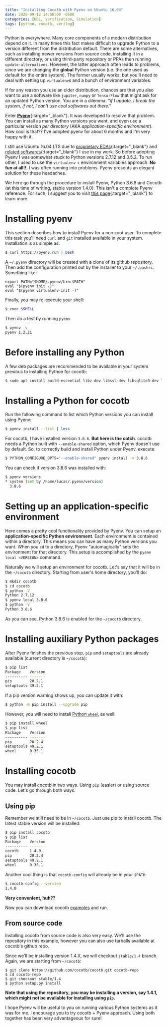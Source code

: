```yaml
---
title: "Installing Cocotb with Pyenv on Ubuntu 16.04"
date: 2020-09-12 14:50:00 -0500
categories: [HDL, Verification, Simulation]
tags: [python, cocotb, verilog]
---
```



Python is  everywhere. Many core components  of a modern distribution  depend on
it. In  many times  this fact  makes difficult  to upgrade  Python to  a version
different from the  distribution default.  There are some  alternatives, such as
installing  newer  versions from  source  code,  installing  it in  a  different
directory,   or   using   third-party    repository   or   PPAs   then   running
`update-alternatives`. However, the latter approach often leads  to problems, 
since we are changing the **global** Python version  (i.e. the one used as default for
the entire system). The former usually works, but you'll need to deal with
setting up `virtualenv`s and a bunch of environment variables.

If for any reason you use an older distribution, chances are that you also want to use a
software like `jupiter`, `numpy` or `TensorFlow` that might ask for an updated
Python version. You are in a dilemma: *"if I update, I break the system, if not,
I can't use cool softwares out there."*

Enter   [**Pyenv**](https://github.com/pyenv/pyenv){:target="_blank"}.  It   was
developed to resolve  that problem. You can install as  many Python versions you
want,   and   even    use   a   particular   version    *per   directory*   (AKA
_application-specific environment_).  How cool is  that?? I've adopted pyenv for
about 6 months and I'm very happy with it.

I still use Ubuntu 16.04 LTS due to
[proprietary EDAs](https://www.xilinx.com/products/design-tools/vivado.html){:target="_blank"}
and
[related softwares](https://www.xilinx.com/support/download/index.html/content/xilinx/en/downloadNav/embedded-design-tools.html){:target="_blank"} 
I  use in  my work.  So before  adopting Pyenv  I was  somewhat stuck  to Python
versions  2.7.12  and  3.5.2.   To  run  other,  I  used  to  use  the
`virtualenv` + environment variables approach. **No fun at all!!**. I was often running
into problems.  Pyenv presents an elegant solution for these headaches.

We here go through the procedure to install Pyenv, Python 3.6.8 and Cocotb (at
this time of writing, stable version 1.4.0).
This isn't a complete Pyenv reference. For such, I suggest you to visit
[this page](https://realpython.com/intro-to-pyenv/){:target="_blank"} to learn more.


# Installing pyenv

This section describes how to install Pyenv for a non-root user.
To complete this task you'll need `curl` and `git` installed available in your system.
Installation is as simple as:

```bash
$ curl https://pyenv.run | bash
```

A `~/.pyenv` directory will be created with a clone of its github repository.
Then add the configuration printed out by the installer to your
`~/.bashrc`. Something like:

```
export PATH="$HOME/.pyenv/bin:$PATH"
eval "$(pyenv init -)"
eval "$(pyenv virtualenv-init -)"
```

Finally, you may re-execute your shell:

```bash
$ exec $SHELL
```

Then do a test by running `pyenv`.

```bash
$ pyenv -v
pyenv 1.2.21
```

# Before installing any Python

A few deb packages are recommended to be available in your system previous to
installing Python for cocotb:

```bash
$ sudo apt install build-essential libz-dev libssl-dev libsqlite3-dev libbz2-dev libreadline6-dev libffi-dev
```

# Installing a Python for cocotb

Run the following command to list which Python versions you can install using Pyenv:

```bash
$ pyenv install --list | less
```

For cocotb, I have installed version `3.8.6`.
**But here is the catch**. cocotb
needs a Python built with `--enable-shared` option, which Pyenv doesn't use by
default. So, to correctly build and install Python under Pyenv, execute:

```bash
$ PYTHON_CONFIGURE_OPTS="--enable-shared" pyenv install -v 3.8.6
```

You can check if version 3.8.6 was installed with:

```bash
$ pyenv versions
* system (set by /home/lucas/.pyenv/version)
  3.8.6
```

# Setting up an application-specific environment

Here comes a pretty cool functionality provided by Pyenv. You can setup an
**application-specific Python environment**. Each environment is contained within a
directory. This means you can have as many Python versions you
want. When you `cd` to a directory, Pyenv "automagically" sets the environment
for that directory. This setup is accomplished by the `pyenv local <VERSION>` command.

Naturally we will setup an environment for cocotb. Let's say that it will be in the
`~/cocotb` directory. Starting from user's home directory, you'll do:

```bash
$ mkdir cocotb
$ cd cocotb
$ python -V
Python 2.7.12
$ pyenv local 3.8.6
$ python -V
Python 3.8.6
```

As you can see, Python 3.8.6 is enabled for the `~/cocotb` directory.

# Installing auxiliary Python packages

After Pyenv finishes the previous step, `pip` and
 `setuptools` are already available (current directory is `~/cocotb`):

```bash
$ pip list
Package    Version
---------- -------
pip        20.2.1
setuptools 49.2.1
```

If a pip version warning shows up, you can update it with:

```bash
$ python -m pip install --upgrade pip
```

However, you will need to install [Python `wheel`](https://pythonwheels.com/) as well:

```bash
$ pip install wheel
$ pip list
Package    Version
---------- -------
pip        20.2.4
setuptools 49.2.1
wheel      0.35.1
```

# Installing cocotb

You may install cocotb in two ways. Using `pip` (easier) or using source
code. Let's go through both ways.

## Using pip

Remember we still need to be in `~/cocotb`. Just use pip to install cocotb.
The latest stable version will be installed:

```bash
$ pip install cocotb
$ pip list
Package    Version
---------- -------
cocotb     1.4.0
pip        20.2.4
setuptools 49.2.1
wheel      0.35.1
```

Another cool thing is that `cocotb-config` will already be in your `$PATH`:

```bash
$ cocotb-config --version
1.4.0
```

**Very convenient, huh??**

Now you can download cocotb [examples](https://github.com/cocotb/cocotb/tree/stable/1.4/examples) and run.

## From source code

Installing cocotb from source code is also very easy. We'll use the repository
in this example, however you can also use tarballs available at cocotb's github repo.

Since we'll be installing version 1.4.X, we will checkout `stable/1.4` branch.
Again, we are starting from `~/cocotb`:

```
$ git clone https://github.com/cocotb/cocotb.git cocotb-repo
$ cd cocotb-repo
$ git checkout stable/1.4
$ python setup.py install
```

**Note that using the repository, you may be installing a version, say 1.4.1,
  which might not be available for installing using `pip`.**
  

I hope Pyenv will be useful to you on running various Python systems as it was
for me. I encourage you to try cocotb + Pyenv approach. Using both together has been very
advantageous for sure!
